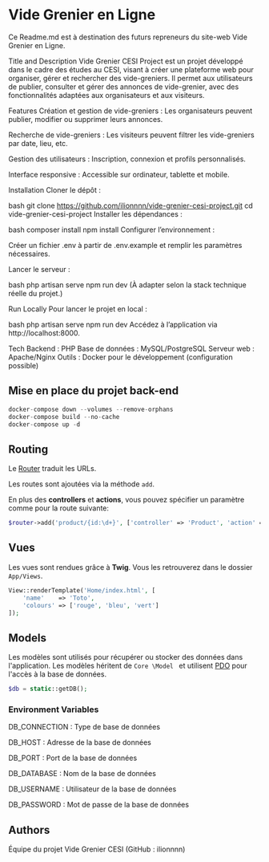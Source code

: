 # Vide Grenier en Ligne

Ce Readme.md est à destination des futurs repreneurs du site-web Vide Grenier en Ligne.

Title and Description
Vide Grenier CESI Project est un projet développé dans le cadre des études au CESI, visant à créer une plateforme web pour organiser, gérer et rechercher des vide-greniers. Il permet aux utilisateurs de publier, consulter et gérer des annonces de vide-grenier, avec des fonctionnalités adaptées aux organisateurs et aux visiteurs.

Features
Création et gestion de vide-greniers : Les organisateurs peuvent publier, modifier ou supprimer leurs annonces.

Recherche de vide-greniers : Les visiteurs peuvent filtrer les vide-greniers par date, lieu, etc.

Gestion des utilisateurs : Inscription, connexion et profils personnalisés.

Interface responsive : Accessible sur ordinateur, tablette et mobile.

Installation
Cloner le dépôt :

bash
git clone https://github.com/ilionnnn/vide-grenier-cesi-project.git
cd vide-grenier-cesi-project
Installer les dépendances :

bash
composer install
npm install
Configurer l’environnement :

Créer un fichier .env à partir de .env.example et remplir les paramètres nécessaires.

Lancer le serveur :

bash
php artisan serve
npm run dev
(À adapter selon la stack technique réelle du projet.)

Run Locally
Pour lancer le projet en local :

bash
php artisan serve
npm run dev
Accédez à l’application via http://localhost:8000.

Tech
Backend : PHP
Base de données : MySQL/PostgreSQL
Serveur web : Apache/Nginx
Outils : Docker pour le développement (configuration possible)


## Mise en place du projet back-end

```php
docker-compose down --volumes --remove-orphans
docker-compose build --no-cache
docker-compose up -d
```

## Routing

Le [Router](Core/Router.php) traduit les URLs. 

Les routes sont ajoutées via la méthode `add`. 

En plus des **controllers** et **actions**, vous pouvez spécifier un paramètre comme pour la route suivante:

```php
$router->add('product/{id:\d+}', ['controller' => 'Product', 'action' => 'show']);
```


## Vues

Les vues sont rendues grâce à **Twig**. 
Vous les retrouverez dans le dossier `App/Views`. 

```php
View::renderTemplate('Home/index.html', [
    'name'    => 'Toto',
    'colours' => ['rouge', 'bleu', 'vert']
]);
```
## Models

Les modèles sont utilisés pour récupérer ou stocker des données dans l'application. Les modèles héritent de `Core
\Model
` et utilisent [PDO](http://php.net/manual/en/book.pdo.php) pour l'accès à la base de données. 

```php
$db = static::getDB();
```

### Environment Variables
DB_CONNECTION : Type de base de données

DB_HOST : Adresse de la base de données

DB_PORT : Port de la base de données

DB_DATABASE : Nom de la base de données

DB_USERNAME : Utilisateur de la base de données

DB_PASSWORD : Mot de passe de la base de données

## Authors
Équipe du projet Vide Grenier CESI (GitHub : ilionnnn)
